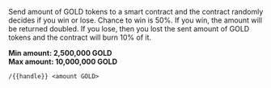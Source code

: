 Send amount of GOLD tokens to a smart contract and the contract randomly decides if you win or lose. Chance to win is 50%. If you win, the amount will be returned doubled. If you lose, then you lost the sent amount of GOLD tokens and the contract will burn 10% of it.  

**Min amount: 2,500,000 GOLD**  
**Max amount: 10,000,000 GOLD**  

`/{{handle}} <amount GOLD>`
